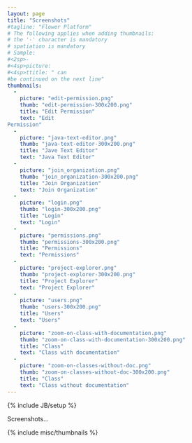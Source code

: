 ```yaml
---
layout: page
title: "Screenshots"
#tagline: "Flower Platform"
# The following applies when adding thumbnails:
# the '-' character is mandatory
# spatiation is mandatory
# Sample:
#<2sp>-
#<4sp>picture:
#<4sp>ttitle: " can
#be continued on the next line"
thumbnails:
  -
    picture: "edit-permission.png"
    thumb: "edit-permission-300x200.png"
    title: "Edit Permission"
    text: "Edit
Permission"
  -
    picture: "java-text-editor.png"
    thumb: "java-text-editor-300x200.png"
    title: "Jave Text Editor"
    text: "Java Text Editor"
  -
    picture: "join_organization.png"
    thumb: "join_organization-300x200.png"
    title: "Join Organization"
    text: "Join Organization"
  -
    picture: "login.png"
    thumb: "login-300x200.png"
    title: "Login"
    text: "Login"
  -
    picture: "permissions.png"
    thumb: "permissions-300x200.png"
    title: "Permissions"
    text: "Permissions"
  -
    picture: "project-explorer.png"
    thumb: "project-explorer-300x200.png"
    title: "Project Explorer"
    text: "Project Explorer"
  -
    picture: "users.png"
    thumb: "users-300x200.png"
    title: "Users"
    text: "Users"
  -
    picture: "zoom-on-class-with-documentation.png"
    thumb: "zoom-on-class-with-documentation-300x200.png"
    title: "Class"
    text: "Class with documentation"
  -
    picture: "zoom-on-classes-without-doc.png"
    thumb: "zoom-on-classes-without-doc-300x200.png"
    title: "Class"
    text: "Class without documentation"        
---
```

{% include JB/setup %}

Screenshots...

{% include misc/thumbnails %}